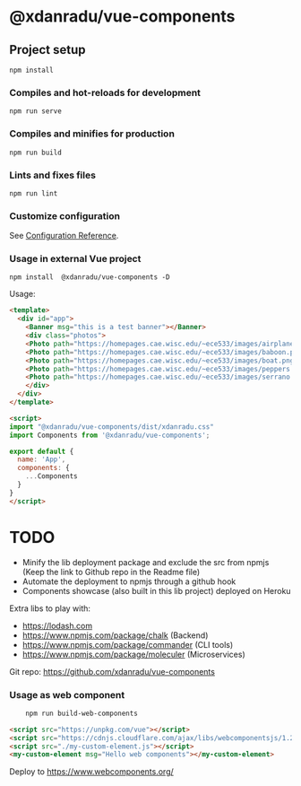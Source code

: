 # @xdanradu/vue-components

## Project setup
```
npm install
```

### Compiles and hot-reloads for development
```
npm run serve
```

### Compiles and minifies for production
```
npm run build
```

### Lints and fixes files
```
npm run lint
```

### Customize configuration
See [Configuration Reference](https://cli.vuejs.org/config/).


### Usage in external Vue project

```
npm install  @xdanradu/vue-components -D
```

Usage:
```html
<template>
  <div id="app">
    <Banner msg="this is a test banner"></Banner>
    <div class="photos">
    <Photo path="https://homepages.cae.wisc.edu/~ece533/images/airplane.png"></Photo>
    <Photo path="https://homepages.cae.wisc.edu/~ece533/images/baboon.png"></Photo>
    <Photo path="https://homepages.cae.wisc.edu/~ece533/images/boat.png"></Photo>
    <Photo path="https://homepages.cae.wisc.edu/~ece533/images/peppers.png"></Photo>
    <Photo path="https://homepages.cae.wisc.edu/~ece533/images/serrano.png"></Photo>
    </div>
  </div>
</template>

<script>
import "@xdanradu/vue-components/dist/xdanradu.css"
import Components from '@xdanradu/vue-components';

export default {
  name: 'App',
  components: {
    ...Components
  }
}
</script>

```

# TODO

- Minify the lib deployment package and exclude the src from npmjs (Keep the link to Github repo in the Readme file)
- Automate the deployment to npmjs through a github hook
- Components showcase (also built in this lib project) deployed on Heroku

Extra libs to play with: 

- https://lodash.com
- https://www.npmjs.com/package/chalk (Backend)
- https://www.npmjs.com/package/commander (CLI tools)
- https://www.npmjs.com/package/moleculer (Microservices)


Git repo: https://github.com/xdanradu/vue-components


### Usage as web component

```bash
    npm run build-web-components
```

```html
<script src="https://unpkg.com/vue"></script>
<script src="https://cdnjs.cloudflare.com/ajax/libs/webcomponentsjs/1.2.0/webcomponents-loader.js"></script>
<script src="./my-custom-element.js"></script>
<my-custom-element msg="Hello web components"></my-custom-element>
```

Deploy to https://www.webcomponents.org/
